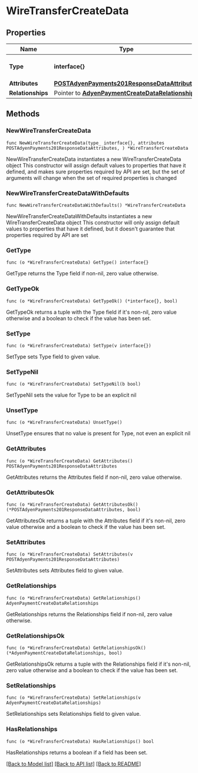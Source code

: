 # WireTransferCreateData

## Properties

Name | Type | Description | Notes
------------ | ------------- | ------------- | -------------
**Type** | **interface{}** | The resource&#39;s type | 
**Attributes** | [**POSTAdyenPayments201ResponseDataAttributes**](POSTAdyenPayments201ResponseDataAttributes.md) |  | 
**Relationships** | Pointer to [**AdyenPaymentCreateDataRelationships**](AdyenPaymentCreateDataRelationships.md) |  | [optional] 

## Methods

### NewWireTransferCreateData

`func NewWireTransferCreateData(type_ interface{}, attributes POSTAdyenPayments201ResponseDataAttributes, ) *WireTransferCreateData`

NewWireTransferCreateData instantiates a new WireTransferCreateData object
This constructor will assign default values to properties that have it defined,
and makes sure properties required by API are set, but the set of arguments
will change when the set of required properties is changed

### NewWireTransferCreateDataWithDefaults

`func NewWireTransferCreateDataWithDefaults() *WireTransferCreateData`

NewWireTransferCreateDataWithDefaults instantiates a new WireTransferCreateData object
This constructor will only assign default values to properties that have it defined,
but it doesn't guarantee that properties required by API are set

### GetType

`func (o *WireTransferCreateData) GetType() interface{}`

GetType returns the Type field if non-nil, zero value otherwise.

### GetTypeOk

`func (o *WireTransferCreateData) GetTypeOk() (*interface{}, bool)`

GetTypeOk returns a tuple with the Type field if it's non-nil, zero value otherwise
and a boolean to check if the value has been set.

### SetType

`func (o *WireTransferCreateData) SetType(v interface{})`

SetType sets Type field to given value.


### SetTypeNil

`func (o *WireTransferCreateData) SetTypeNil(b bool)`

 SetTypeNil sets the value for Type to be an explicit nil

### UnsetType
`func (o *WireTransferCreateData) UnsetType()`

UnsetType ensures that no value is present for Type, not even an explicit nil
### GetAttributes

`func (o *WireTransferCreateData) GetAttributes() POSTAdyenPayments201ResponseDataAttributes`

GetAttributes returns the Attributes field if non-nil, zero value otherwise.

### GetAttributesOk

`func (o *WireTransferCreateData) GetAttributesOk() (*POSTAdyenPayments201ResponseDataAttributes, bool)`

GetAttributesOk returns a tuple with the Attributes field if it's non-nil, zero value otherwise
and a boolean to check if the value has been set.

### SetAttributes

`func (o *WireTransferCreateData) SetAttributes(v POSTAdyenPayments201ResponseDataAttributes)`

SetAttributes sets Attributes field to given value.


### GetRelationships

`func (o *WireTransferCreateData) GetRelationships() AdyenPaymentCreateDataRelationships`

GetRelationships returns the Relationships field if non-nil, zero value otherwise.

### GetRelationshipsOk

`func (o *WireTransferCreateData) GetRelationshipsOk() (*AdyenPaymentCreateDataRelationships, bool)`

GetRelationshipsOk returns a tuple with the Relationships field if it's non-nil, zero value otherwise
and a boolean to check if the value has been set.

### SetRelationships

`func (o *WireTransferCreateData) SetRelationships(v AdyenPaymentCreateDataRelationships)`

SetRelationships sets Relationships field to given value.

### HasRelationships

`func (o *WireTransferCreateData) HasRelationships() bool`

HasRelationships returns a boolean if a field has been set.


[[Back to Model list]](../README.md#documentation-for-models) [[Back to API list]](../README.md#documentation-for-api-endpoints) [[Back to README]](../README.md)


